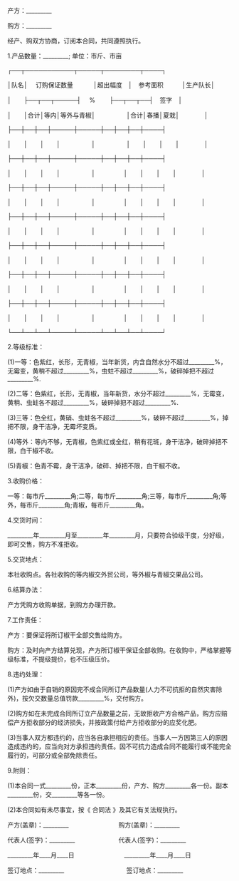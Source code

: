 
 


产方：_________


购方：_________


经产、购双方协商，订阅本合同，共同遵照执行。


1.产品数量：_________; 单位：市斤、市亩


┌──┬───────────┬─────┬────────┬────┐


│队名│　 订购保证数量　　　 │超出幅度　│　参考面积　　　│生产队长│


│　　├──┬──┬─────┤　 %　　 ├──┬──┬──┤　签字　│


│　　│合计│等内│等外与青椒│　　　　　│合计│春播│夏栽│　　　　│


├──┼──┼──┼─────┼─────┼──┼──┼──┼────┤


│　　│　　│　　│　　　　　│　　　　　│　　│　　│　　│　　　　│


├──┼──┼──┼─────┼─────┼──┼──┼──┼────┤


│　　│　　│　　│　　　　　│　 　　　 │　　│　　│　　│　　　　│


├──┼──┼──┼─────┼─────┼──┼──┼──┼────┤


│　　│　　│　　│　　　　　│　 　　　 │　　│　　│　　│　　　　│


├──┼──┼──┼─────┼─────┼──┼──┼──┼────┤


│　　│　　│　　│　　　　　│　 　　　 │　　│　　│　　│　　　　│


├──┼──┼──┼─────┼─────┼──┼──┼──┼────┤


│　　│　　│　　│　　　　　│　 　　　 │　　│　　│　　│　　　　│


├──┼──┼──┼─────┼─────┼──┼──┼──┼────┤


│　　│　　│　　│　　　　　│　 　　　 │　　│　　│　　│　　　　│


├──┼──┼──┼─────┼─────┼──┼──┼──┼────┤


│　　│　　│　　│　　　　　│　 　　　 │　　│　　│　　│　　　　│


└──┴──┴──┴─────┴─────┴──┴──┴──┴────┘


2.等级标准：


(1)一等：色紫红，长形，无青椒，当年新货，内含自然水分不超过_________%，无霉变，黄稍不超过_________%，虫蛀不超过_________%，破碎掉把不超过_________%.


(2)二等：色紫红，长形，无青椒，当年新货，水分不超过_________%，无霉变，黄稍、虫蛀各不超过_________%，破碎掉把不超过_________%.


(3)三等：色全红，黄硝、虫蛀各不超过_________%，破碎不超过_________%，掉把不限，身干洁净，无霉坏变质。


(4)等外：等内不够，无青椒，色紫红或全红，稍有花斑，身干洁净，破碎掉把不限，白干椒不收。


(5)青椒：色青不霉，身干洁净，破碎、掉把不限，白干椒不收。


3.收购价格：


一等：每市斤_________角;二等，每市斤_________角;三等，每市斤_________角;等外，每市斤_________角;青椒，每市斤_________角。


4.交货时间：


_________年_________月至_________年_________月，只要符合验级干度，分好级，即可交售，购方不准拒收。


5.交货地点：


本社收购点。各社收购的等内椒交外贸公司，等外椒与青椒交果品公司。


6.结算办法：


产方凭购方收购单据，到购方办理开款。


7.工作责任：


产方：要保证将所订椒干全部交售给购方。


购方：及时向产方结算兑现，产方所订椒干保证全部收购。在收购中，严格掌握等级标准，不提级提价，也不压级压价。


8.违约处理：


(1)产方如由于自销的原因完不成合同所订产品数量(人力不可抗拒的自然灾害除外)，按欠交数量总值罚款_________%，交付购方。


(2)购方如在未完成合同所订立产品数量之前，无故拒收产方合格产品，购方应赔偿产方拒收部分的经济损失，并按政策付给产方拒收部分的应奖化肥。


(3)当事人双方都违约的，应当各自承担相应的责任。当事人一方因第三人的原因造成违约的，应当向对方承担违约责任。因不可抗力造成合同不能履行或不能完全履行的，可部分或全部免除责任。


9.附则：


(1)本合同一式_________份，正本_________份，产方、购方_________各一份。副本_________份，交_________等各一份。


(2)本合同如有未尽事宜，按《
合同法
》及其它有关法规执行。


产方(盖章)：_________　　　　　　　　购方(盖章)：_________


代表人(签字)：_________　　　　　　　代表人(签字)：_________


_________年____月____日　　　　　　　　_________年____月____日


签订地点：_________　　　　　　　　　　签订地点：_________
 


 

 
 
 
 
 
  


  
 

  


  


  
 
 
 
 

